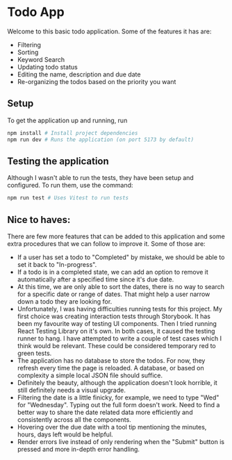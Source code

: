 # Todo App

Welcome to this basic todo application. Some of the features it has are:

- Filtering
- Sorting
- Keyword Search
- Updating todo status
- Editing the name, description and due date
- Re-organizing the todos based on the priority you want

## Setup

To get the application up and running, run

```bash
npm install # Install project dependencies
npm run dev # Runs the application (on port 5173 by default)
```

## Testing the application

Although I wasn't able to run the tests, they have been setup and configured. To run them, use the command:

```bash
npm run test # Uses Vitest to run tests
```

## Nice to haves:

There are few more features that can be added to this application and some extra procedures that we can follow to improve it. Some of those are:

- If a user has set a todo to "Completed" by mistake, we should be able to set it back to "In-progress".
- If a todo is in a completed state, we can add an option to remove it automatically after a specified time since it's due date.
- At this time, we are only able to sort the dates, there is no way to search for a specific date or range of dates. That might help a user narrow down a todo they are looking for.
- Unfortunately, I was having difficulties running tests for this project. My first choice was creating interaction tests through Storybook. It has been my favourite way of testing UI components. Then I tried running React Testing Library on it's own. In both cases, it caused the testing runner to hang. I have attempted to write a couple of test cases which I think would be relevant. These could be considered temporary red to green tests.
- The application has no database to store the todos. For now, they refresh every time the page is reloaded. A database, or based on complexity a simple local JSON file should suffice.
- Definitely the beauty, although the application doesn't look horrible, it still definitely needs a visual upgrade.
- Filtering the date is a little finicky, for example, we need to type "Wed" for "Wednesday". Typing out the full form doesn't work. Need to find a better way to share the date related data more efficiently and consistently across all the components.
- Hovering over the due date with a tool tip mentioning the minutes, hours, days left would be helpful.
- Render errors live instead of only rendering when the "Submit" button is pressed and more in-depth error handling.
